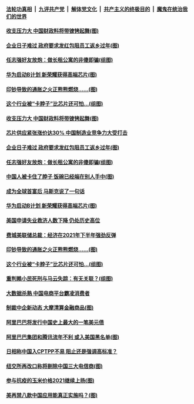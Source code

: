 ####  [法轮功真相](../../../../basic/blob/master/README.md?t=01092131) &nbsp;|&nbsp; [九评共产党](../../../../9ping.md/blob/master/README.md?t=01092131) &nbsp;|&nbsp; [解体党文化](../../../../jtdwh.md/blob/master/README.md?t=01092131)  &nbsp;|&nbsp; [共产主义的终极目的](../../../../gczydzjmd.md/blob/master/README.md?t=01092131) &nbsp;|&nbsp; [魔鬼在统治我们的世界](../../../../mgztzwmdsj.md/blob/master/README.md?t=01092131) 

#### [收支压力大 中国财政料将带镣铐起舞(图)](../pages/p5/958556.md?t=01092131) 

#### [企业日子难过 政府要求发红包阻员工返乡过年(图)](../pages/p5/958519.md?t=01092131) 

#### [任志强好友放炮：做长租公寓的非傻即骗(组图)](../pages/p5/958507.md?t=01092131) 

#### [华为启动B计划 新荣耀获得高端芯片(图)](../pages/p5/958496.md?t=01092131) 

#### [印钞导致的通胀之火正熊熊燃烧……(图)](../pages/p5/958419.md?t=01092131) 

#### [这个行业被“卡脖子”比芯片还可怕…(组图)](../pages/p5/958431.md?t=01092131) 

#### [收支压力大 中国财政料将带镣铐起舞(图)](../pages/p5/958556.md?t=01092131) 

#### [芯片供应紧张涨价达30% 中国制造业竞争力大受打击](../pages/p5/958559.md?t=01092131) 

#### [企业日子难过 政府要求发红包阻员工返乡过年(图)](../pages/p5/958519.md?t=01092131) 

#### [任志强好友放炮：做长租公寓的非傻即骗(组图)](../pages/p5/958507.md?t=01092131) 

#### [中国人被卡住了脖子 饭碗已经端在别人手中(图)](../pages/p5/958400.md?t=01092131) 

#### [成为全球首富后 马斯克说了一句话](../pages/p5/958498.md?t=01092131) 

#### [华为启动B计划 新荣耀获得高端芯片(图)](../pages/p5/958496.md?t=01092131) 

#### [美国申请失业救济人数下降 仍处历史高位](../pages/p5/958486.md?t=01092131) 

#### [费城美联储总裁：经济在2021年下半年强劲反弹](../pages/p5/958485.md?t=01092131) 

#### [印钞导致的通胀之火正熊熊燃烧……(图)](../pages/p5/958419.md?t=01092131) 

#### [这个行业被“卡脖子”比芯片还可怕…(组图)](../pages/p5/958431.md?t=01092131) 

#### [重判赖小民死刑与马云失踪：有无关联？(组图)](../pages/p5/958425.md?t=01092131) 

#### [大数据杀熟 中国电商平台霸凌消费者](../pages/p5/958398.md?t=01092131) 

#### [制裁中企新动态 大摩清算金融商品(图)](../pages/p5/958391.md?t=01092131) 

#### [阿里巴巴将发行中国史上最大的一笔美元债](../pages/p5/958382.md?t=01092131) 

#### [阿里巴巴集团和腾讯流年不利 或入美国黑名单(图)](../pages/p5/958379.md?t=01092131) 

#### [日相称中国入CPTPP不易 阻止还是强调高标准？](../pages/p5/958361.md?t=01092131) 

#### [纽交所再改口称将剔除中国三大电信商(图)](../pages/p5/958311.md?t=01092131) 

#### [参与抗疫的玉米价格2021继续上扬(图)](../pages/p5/958307.md?t=01092131) 

#### [美再禁八款中国应用能真正实施吗？(图)](../pages/p5/958302.md?t=01092131) 

